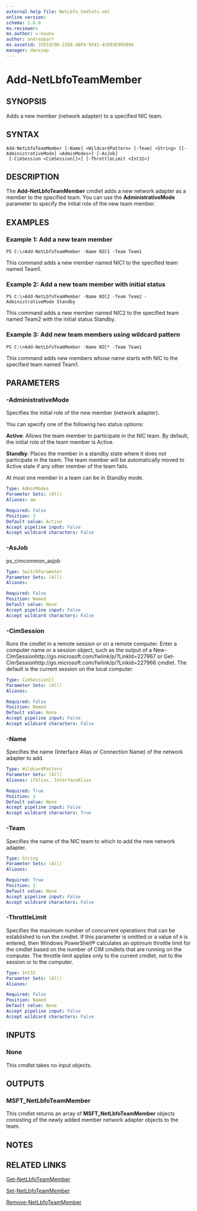 ```yaml
---
external help file: NetLbfo_Cmdlets.xml
online version: 
schema: 2.0.0
ms.reviewer:
ms.author: v-kaunu
author: andreabarr
ms.assetid: 37E53C9D-22EA-48FA-9241-4CD93E995B9A
manager: dansimp
---
```


# Add-NetLbfoTeamMember

## SYNOPSIS
Adds a new member (network adapter) to a specified NIC team.

## SYNTAX

```
Add-NetLbfoTeamMember [-Name] <WildcardPattern> [-Team] <String> [[-AdministrativeMode] <AdminModes>] [-AsJob]
 [-CimSession <CimSession[]>] [-ThrottleLimit <Int32>]
```

## DESCRIPTION
The **Add-NetLbfoTeamMember** cmdlet adds a new network adapter as a member to the specified team.
You can use the **AdministrativeMode** parameter to specify the initial role of the new team member.

## EXAMPLES

### Example 1: Add a new team member
```
PS C:\>Add-NetLbfoTeamMember -Name NIC1 -Team Team1
```

This command adds a new member named NIC1 to the specified team named Team1.

### Example 2: Add a new team member with initial status
```
PS C:\>Add-NetLbfoTeamMember -Name NIC2 -Team Team2 -AdministrativeMode Standby
```

This command adds a new member named NIC2 to the specified team named Team2 with the initial status Standby.

### Example 3: Add new team members using wildcard pattern
```
PS C:\>Add-NetLbfoTeamMember -Name NIC* -Team Team1
```

This command adds new members whose name starts with NIC to the specified team named Team1.

## PARAMETERS

### -AdministrativeMode
Specifies the initial role of the new member (network adapter).

You can specify one of the following two status options:

**Active**: Allows the team member to participate in the NIC team.
By default, the initial role of the team member is Active.

**Standby**: Places the member in a standby state where it does not participate in the team.
The team member will be automatically moved to Active state if any other member of the team fails.

At most one member in a team can be in Standby mode.

```yaml
Type: AdminModes
Parameter Sets: (All)
Aliases: am

Required: False
Position: 3
Default value: Active
Accept pipeline input: False
Accept wildcard characters: False
```

### -AsJob
ps_cimcommon_asjob

```yaml
Type: SwitchParameter
Parameter Sets: (All)
Aliases: 

Required: False
Position: Named
Default value: None
Accept pipeline input: False
Accept wildcard characters: False
```

### -CimSession
Runs the cmdlet in a remote session or on a remote computer.
Enter a computer name or a session object, such as the output of a New-CimSessionhttp://go.microsoft.com/fwlink/p/?LinkId=227967 or Get-CimSessionhttp://go.microsoft.com/fwlink/p/?LinkId=227966 cmdlet.
The default is the current session on the local computer.

```yaml
Type: CimSession[]
Parameter Sets: (All)
Aliases: 

Required: False
Position: Named
Default value: None
Accept pipeline input: False
Accept wildcard characters: False
```

### -Name
Specifies the name (Interface Alias or Connection Name) of the network adapter to add.

```yaml
Type: WildcardPattern
Parameter Sets: (All)
Aliases: ifAlias, InterfaceAlias

Required: True
Position: 1
Default value: None
Accept pipeline input: False
Accept wildcard characters: True
```

### -Team
Specifies the name of the NIC team to which to add the new network adapter.

```yaml
Type: String
Parameter Sets: (All)
Aliases: 

Required: True
Position: 2
Default value: None
Accept pipeline input: False
Accept wildcard characters: False
```

### -ThrottleLimit
Specifies the maximum number of concurrent operations that can be established to run the cmdlet.
If this parameter is omitted or a value of `0` is entered, then Windows PowerShell® calculates an optimum throttle limit for the cmdlet based on the number of CIM cmdlets that are running on the computer.
The throttle limit applies only to the current cmdlet, not to the session or to the computer.

```yaml
Type: Int32
Parameter Sets: (All)
Aliases: 

Required: False
Position: Named
Default value: None
Accept pipeline input: False
Accept wildcard characters: False
```

## INPUTS

### None
This cmdlet takes no input objects.

## OUTPUTS

### MSFT_NetLbfoTeamMember
This cmdlet returns an array of **MSFT_NetLbfoTeamMember** objects consisting of the newly added member network adapter objects to the team.

## NOTES

## RELATED LINKS

[Get-NetLbfoTeamMember](./Get-NetLbfoTeamMember.md)

[Set-NetLbfoTeamMember](./Set-NetLbfoTeamMember.md)

[Remove-NetLbfoTeamMember](./Remove-NetLbfoTeamMember.md)

